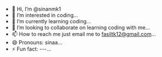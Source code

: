 - 👋 Hi, I’m @sinanmk1
- 👀 I’m interested in coding...
- 🌱 I’m currently learning coding...
- 💞️ I’m looking to collaborate on learning coding with me...
- 📫 How to reach me just email me to fasiltk12@gmail.com...
- 😄 Pronouns: sinaa...
- ⚡ Fun fact: ---...

<!---
sinanmk1/sinanmk1 is a ✨ special ✨ repository because its `README.md` (this file) appears on your GitHub profile.
You can click the Preview link to take a look at your changes.
--->
